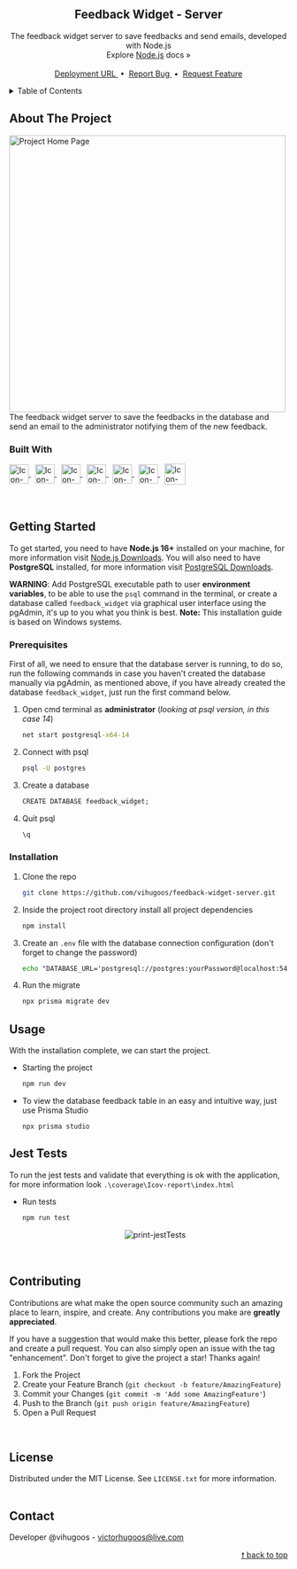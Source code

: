 <div id="top"> </div>

<!---- PROJECT LOGO ----> 
<div align="center">

  <h2 align="center"> 
    Feedback Widget - Server  
  </h2>
  
  <p align="center">
    The feedback widget server to save feedbacks and send emails, developed with Node.js <br/>
    Explore <a href="https://nodejs.org/en/docs/">Node.js</a> docs &#187; <br/> <br/>
    <a href="https://feedback-widget-server-production-fc59.up.railway.app/"> Deployment URL </a> &nbsp;•&nbsp;
    <a href="https://github.com/vihugoos/feedback-widget-server/issues"> Report Bug </a> &nbsp;•&nbsp;
    <a href="https://github.com/vihugoos/feedback-widget-server/issues"> Request Feature </a>
  </p>
</div>


<!---- TABLE OF CONTENTS ----> 
<details>
  <summary> Table of Contents </summary>
  <ol>
    <li>
      <a href="#about-the-project"> About The Project </a>
      <ul>
        <li><a href="#built-with"> Built With </a></li>
      </ul>
    </li>
    <li>
      <a href="#getting-started"> Getting Started </a>
      <ul>
        <li><a href="#prerequisites"> Prerequisites </a></li>
        <li><a href="#installation"> Installation </a></li>
      </ul>
    </li>
    <li><a href="#usage"> Usage </a></li>
    <li><a href="#jest-tests"> Jest Tests </a></li>
    <li><a href="#contributing"> Contributing </a></li>
    <li><a href="#license"> License </a></li>
    <li><a href="#contact"> Contact </a></li>
  </ol>
</details>


<!---- THE PROJECT ---->
## About The Project

<img src="" align="center" height="500" alt="Project Home Page">
The feedback widget server to save the feedbacks in the database and send an email to the administrator notifying them of the new feedback. 


### Built With 

<div style="display: inline_block">
    <!-- Icon Node.js --> 
    <a href="https://nodejs.org/en/docs/"> 
      <img align="center" alt="Icon-Node.js" height="35" src="https://cdn.jsdelivr.net/gh/devicons/devicon/icons/nodejs/nodejs-original.svg"> 
    </a> &nbsp;
    <!-- Icon TypeScript --> 
    <a href="https://www.typescriptlang.org/docs/"> 
      <img align="center" alt="Icon-TypeScript" height="35" src="https://cdn.jsdelivr.net/gh/devicons/devicon/icons/typescript/typescript-original.svg"> 
    </a> &nbsp;
    <!-- Icon Prisma -->
    <a href="https://www.prisma.io/docs/"> 
      <img align="center" alt="Icon-Prisma" height="35" src="https://user-images.githubusercontent.com/44311634/178335052-08bb4b29-c4da-4100-ae71-8b65cf6cd581.png"> 
    </a> &nbsp;
    <!-- Icon Express --> 
    <a href="https://expressjs.com/en/guide/routing.html"> 
      <img align="center" alt="Icon-Express" height="35" src="https://user-images.githubusercontent.com/44311634/178337147-61b1e696-b4ef-4f78-8151-c3fb2597050a.png"> 
    </a> &nbsp;
    <!-- Icon Nodemailer -->
    <a href="https://nodemailer.com/about/"> 
      <img align="center" alt="Icon-Nodemailer" height="35" src="https://user-images.githubusercontent.com/44311634/178336455-62647b4d-4187-443e-a973-452774dbcdba.png"> 
    </a> &nbsp;
    <!-- Icon Jest -->
    <a href="https://jestjs.io/"> 
      <img align="center" alt="Icon-Jest" height="35" src="https://cdn.jsdelivr.net/gh/devicons/devicon/icons/jest/jest-plain.svg"> 
    </a> &nbsp;
    <!-- Icon PostgreSQL --> 
    <a href="https://www.postgresql.org/"> 
      <img align="center" alt="Icon-PostgreSQL" height="38" src="https://cdn.jsdelivr.net/gh/devicons/devicon/icons/postgresql/postgresql-plain.svg"> 
    </a> 
</div>

<br/>
<br/>


<!---- GETTING STARTED ----> 
## Getting Started

To get started, you need to have <strong>Node.js 16+</strong> installed on your machine, for more information visit <a href="https://nodejs.org/en/download/"> Node.js Downloads</a>. You will also need to have <strong>PostgreSQL</strong> installed, for more information visit <a href="https://www.enterprisedb.com/downloads/postgres-postgresql-downloads"> PostgreSQL Downloads</a>. 

<strong>WARNING</strong>: Add PostgreSQL executable path to user <strong>environment variables</strong>, to be able to use the `psql` command in the terminal, or create a database called `feedback_widget` via graphical user interface using the pgAdmin, it's up to you what you think is best. <strong>Note:</strong> This installation guide is based on Windows systems. 


### Prerequisites 

First of all, we need to ensure that the database server is running, to do so, run the following commands in case you haven't created the database manually via pgAdmin, as mentioned above, if you have already created the database `feedback_widget`, just run the first command below. 

1. Open cmd terminal as <strong>administrator</strong> (<i>looking at psql version, in this case 14</i>)
   ```cmd
   net start postgresql-x64-14
   ```
2. Connect with psql 
   ```cmd
   psql -U postgres
   ```
3. Create a database 
   ```cmd
   CREATE DATABASE feedback_widget;
   ```
4. Quit psql 
   ```cmd
   \q
   ```

### Installation 

1. Clone the repo 
   ```bash
   git clone https://github.com/vihugoos/feedback-widget-server.git
   ```
2. Inside the project root directory install all project dependencies 
   ```cmd
   npm install
   ```
3. Create an `.env` file with the database connection configuration (don't forget to change the password) 
   ```cmd
   echo "DATABASE_URL='postgresql://postgres:yourPassword@localhost:5432/feedback_widget?schema=public'" > .env 
   ``` 
4. Run the migrate 
   ```cmd
   npx prisma migrate dev
   ```
 

<!---- USAGE EXAMPLES ----> 
## Usage

With the installation complete, we can start the project.

* Starting the project 
   ```bash
   npm run dev  
   ```
   
* To view the database feedback table in an easy and intuitive way, just use Prisma Studio
  ```
  npx prisma studio 
  ```


<!---- JEST TESTS ----> 
## Jest Tests

To run the jest tests and validate that everything is ok with the application, for more information look `.\coverage\Icov-report\index.html`

* Run tests  
   ```cmd
   npm run test
   ```
  <div align="center">
    <img align="center" alt="print-jestTests" src="https://user-images.githubusercontent.com/44311634/178383698-fd675796-a2d0-4d86-b5ff-a014e1133ea4.jpg">
  </div>
  <br/> <br/> 


<!---- CONTRIBUTING ---->
## Contributing

Contributions are what make the open source community such an amazing place to learn, inspire, and create. Any contributions you make are **greatly appreciated**.

If you have a suggestion that would make this better, please fork the repo and create a pull request. You can also simply open an issue with the tag "enhancement".
Don't forget to give the project a star! Thanks again!

1. Fork the Project
2. Create your Feature Branch (`git checkout -b feature/AmazingFeature`)
3. Commit your Changes (`git commit -m 'Add some AmazingFeature'`)
4. Push to the Branch (`git push origin feature/AmazingFeature`)
5. Open a Pull Request
<br/>


<!---- LICENSE ----> 
## License

Distributed under the MIT License. See `LICENSE.txt` for more information.
<br/> <br/> 


<!---- CONTACT ---->
## Contact

Developer @vihugoos - victorhugoos@live.com 

<p align="right"><a href="#top"> &#129045; back to top </a></p> 

